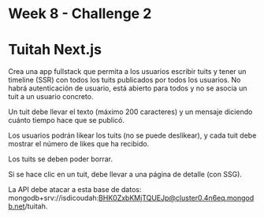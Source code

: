 # Week 8 - Challenge 2

# Tuitah Next.js

Crea una app fullstack que permita a los usuarios escribir tuits y tener un timeline (SSR) con todos los tuits publicados por todos los usuarios. No habrá autenticación de usuario, está abierto para todos y no se asocia un tuit a un usuario concreto.

Un tuit debe llevar el texto (máximo 200 caracteres) y un mensaje diciendo cuánto tiempo hace que se publicó.

Los usuarios podrán likear los tuits (no se puede deslikear), y cada tuit debe mostrar el número de likes que ha recibido.

Los tuits se deben poder borrar.

Si se hace clic en un tuit, debe llevar a una página de detalle (con SSG).

La API debe atacar a esta base de datos: mongodb+srv://isdicoudah:BHK0ZxbKMjTQUEJp@cluster0.4n6eq.mongodb.net/tuitah.
